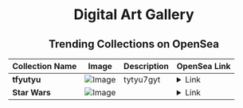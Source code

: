 <div align="center">

# Digital Art Gallery

## Trending Collections on OpenSea

| Collection Name                       | Image                                                                                     | Description                       | OpenSea Link                                                                                          |
|---------------------------------------|-------------------------------------------------------------------------------------------|-----------------------------------|--------------------------------------------------------------------------------------------------------|
| **tfyutyu** | ![Image](https://i.seadn.io/s/raw/files/a015e6412cb5f24daf74fc537215801e.jpg?w=500&auto=format?w=200&auto=format) | tytyu7gyt | <details><summary>Link</summary>[tfyutyu](https://opensea.io/collection/tfyutyu)</details> |
| **Star Wars** | ![Image](https://i.seadn.io/s/raw/files/461ad6e063616241bc874849dcb587cd.jpg?w=500&auto=format?w=200&auto=format) |  | <details><summary>Link</summary>[Star Wars](https://opensea.io/collection/star-wars-162)</details> |

</div>